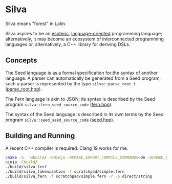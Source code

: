 # Silva

Silva means "forest" in Latin.

Silva aspires to be an [esoteric](https://en.wikipedia.org/wiki/Esoteric_programming_language),
[language-oriented](https://en.wikipedia.org/wiki/Language-oriented_programming) programming
language; alternatively, it may become an ecosystem of interconnected programming languages or,
alternatively, a C++ library for deriving DSLs.


## Concepts

The Seed language is as a formal specification for the syntax of another language. A parser can
automatically be generated from a Seed program; such a parser is represented by the type
`silva::parse_root_t` ([parse_root.hpp](src/parse_root.hpp)).

The Fern language is akin to JSON; its syntax is described by the Seed program
`silva::fern_seed_source_code` ([fern.hpp](src/fern.hpp)).

The syntax of the Seed language is described in its own terms by the Seed program
`silva::seed_seed_source_code` ([seed.hpp](src/seed.hpp)).


## Building and Running

A recent C++ compiler is required. Clang 19 works for me.

```bash
cmake -S. -Bbuild/ -GNinja -DCMAKE_EXPORT_COMPILE_COMMANDS=On -DCMAKE_BUILD_TYPE=Debug -DCMAKE_CXX_COMPILER=clang++ -DCMAKE_C_COMPILER=clang
ninja -Cbuild/
./build/silva_test
./build/silva_tokenization -f scratchpad/simple.fern
./build/silva_fern -f scratchpad/simple.fern -r -p direct/string
```
